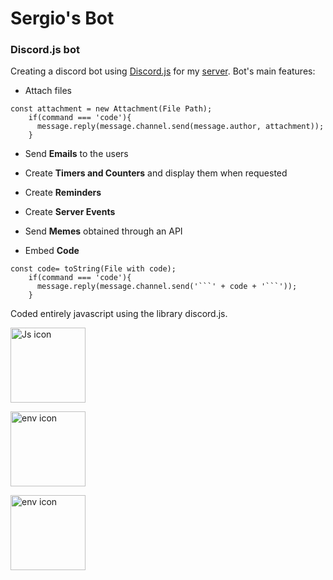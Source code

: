# Sergio's Bot
### Discord.js bot
Creating a discord bot using [Discord.js](https://discord.js.org/) for my [server](https://discord.gg/bcTPQKWWuA). Bot's main features:

* Attach files
```
const attachment = new Attachment(File Path);
    if(command === 'code'){
      message.reply(message.channel.send(message.author, attachment));
    }  
```
* Send **Emails** to the users 

* Create **Timers and Counters** and display them when requested

* Create **Reminders**

* Create **Server Events**

* Send **Memes** obtained through an API

* Embed **Code**
```
const code= toString(File with code);
    if(command === 'code'){
      message.reply(message.channel.send('```' + code + '```'));
    }  
```
Coded entirely javascript using the library discord.js.

<img src="https://upload.wikimedia.org/wikipedia/commons/6/6a/JavaScript-logo.png"
     alt="Js icon"
     height="120px"
     style="float: initial; margin-right: 10px;" />
     
<img src="https://i.stack.imgur.com/lZyF4.png"
     alt="env icon"
     height="120px"
     style="float: initial; margin-right: 30px;" />
     
 <img src="https://styles.redditmedia.com/t5_3eu72/styles/communityIcon_mkcebxqhkfs41.png"
     alt="env icon"
     height="120px"
     style="float: initial; margin-right: 30px;" />

